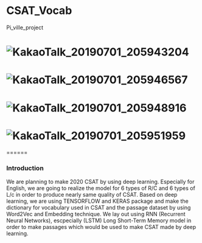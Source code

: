# CSAT_Vocab
Pi_ville_project

# ![KakaoTalk_20190701_205943204](https://user-images.githubusercontent.com/48307228/60435239-f3e31c00-9c43-11e9-92fb-591cabe9cf9e.png)
# ![KakaoTalk_20190701_205946567](https://user-images.githubusercontent.com/48307228/60435372-5b00d080-9c44-11e9-8ec1-c13a483245de.png)
# ![KakaoTalk_20190701_205948916](https://user-images.githubusercontent.com/48307228/60435378-5dfbc100-9c44-11e9-977c-53c6dc0f85b2.png)
# ![KakaoTalk_20190701_205951959](https://user-images.githubusercontent.com/48307228/60435380-60f6b180-9c44-11e9-8b50-6ac1390e84ed.png)
======


### Introduction
We are planning to make 2020 CSAT by using deep learning. Especially for English, we are going to realize the model for 6 types of R/C and 6 types of L/c in order to produce nearly same quality of CSAT. Based on deep learning, we are using TENSORFLOW and KERAS package and make the dictionary for vocabulary used in CSAT and the passage dataset by using Word2Vec and Embedding technique. We lay out using RNN (Recurrent Neural Networks), escpecially (LSTM) Long Short-Term Memory model in order to make passages which would be used to make CSAT made by deep learning.
